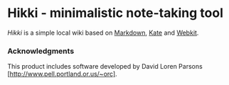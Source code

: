 # Hikki - minimalistic note-taking tool

*Hikki* is a simple local wiki based on [Markdown](http://daringfireball.net/projects/markdown/), [Kate](http://kate-editor.org/) and [Webkit](http://webkit.org/).

### Acknowledgments

This product includes software developed by David Loren Parsons [http://www.pell.portland.or.us/~orc].

